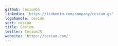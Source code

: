 ```yaml
---
github: CesiumGS
linkedin: 'https://linkedin.com/company/cesium-gs'
logohandle: cesium
sort: cesium
title: Cesium
twitter: CesiumJS
website: 'https://cesium.com/'
---
```

